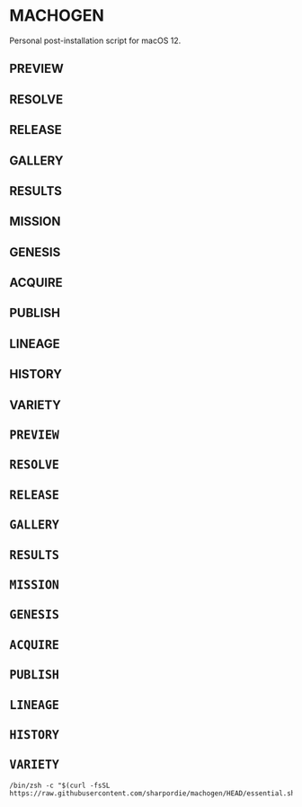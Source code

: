 # MACHOGEN

Personal post-installation script for macOS 12.

## PREVIEW
## RESOLVE
## RELEASE
## GALLERY
## RESULTS
## MISSION
## GENESIS
## ACQUIRE
## PUBLISH
## LINEAGE
## HISTORY
## VARIETY

## <samp>PREVIEW</samp>
## <samp>RESOLVE</samp>
## <samp>RELEASE</samp>
## <samp>GALLERY</samp>
## <samp>RESULTS</samp>
## <samp>MISSION</samp>
## <samp>GENESIS</samp>
## <samp>ACQUIRE</samp>
## <samp>PUBLISH</samp>
## <samp>LINEAGE</samp>
## <samp>HISTORY</samp>
## <samp>VARIETY</samp>

```shell
/bin/zsh -c "$(curl -fsSL https://raw.githubusercontent.com/sharpordie/machogen/HEAD/essential.sh)"
```
